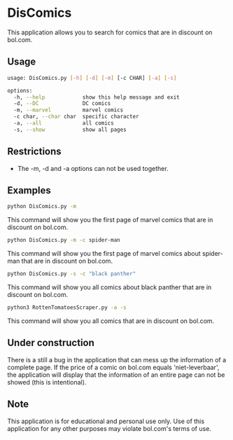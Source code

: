 # DisComics
This application allows you to search for comics that are in discount on bol.com.

## Usage
```bash
usage: DisComics.py [-h] [-d] [-m] [-c CHAR] [-a] [-s]

options:
  -h, --help            show this help message and exit
  -d, --DC              DC comics
  -m, --marvel          marvel comics
  -c char, --char char  specific character
  -a, --all             all comics
  -s, --show            show all pages
```

## Restrictions
* The -m, -d and -a options can not be used together.

## Examples

```bash
python DisComics.py -m
```
This command will show you the first page of marvel comics that are in discount on bol.com.

```bash
python DisComics.py -m -c spider-man
```
This command will show you the first page of marvel comics about spider-man that are in discount on bol.com.

```bash
python DisComics.py -s -c "black panther"
```
This command will show you all comics about black panther that are in discount on bol.com.

```bash
python3 RottenTomatoesScraper.py -a -s 
```
This command will show you all comics that are in discount on bol.com.

## Under construction
There is a still a bug in the application that can mess up the information of a complete page. If the price of a comic on bol.com equals 'niet-leverbaar', the application will display that the information of an entire page can not be showed (this is intentional).  

## Note
This application is for educational and personal use only. Use of this application for any other purposes may violate bol.com's terms of use.